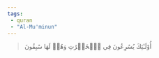 ```yaml
---
tags: 
 - quran 
 - "Al-Mu'minun"
---
```


> أُوْلَـٰٓئِكَ يُسَٰرِعُونَ فِي ٱلۡخَيۡرَٰتِ وَهُمۡ لَهَا سَٰبِقُونَ

